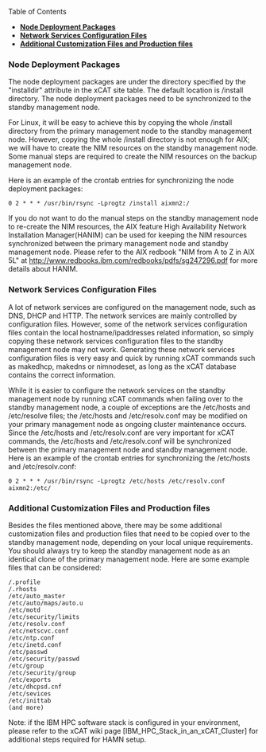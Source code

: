 <!-- START doctoc generated TOC please keep comment here to allow auto update -->
<!-- DON'T EDIT THIS SECTION, INSTEAD RE-RUN doctoc TO UPDATE -->
Table of Contents

- [**Node Deployment Packages**](#node-deployment-packages)
- [**Network Services Configuration Files**](#network-services-configuration-files)
- [**Additional Customization Files and Production files**](#additional-customization-files-and-production-files)

<!-- END doctoc generated TOC please keep comment here to allow auto update -->

### **Node Deployment Packages**

The node deployment packages are under the directory specified by the "installdir" attribute in the xCAT site table. The default location is /install directory. The node deployment packages need to be synchronized to the standby management node. 

For Linux, it will be easy to achieve this by copying the whole /install directory from the primary management node to the standby management node. However, copying the whole /install directory is not enough for AIX; we will have to create the NIM resources on the standby management node. Some manual steps are required to create the NIM resources on the backup management node. 

  
Here is an example of the crontab entries for synchronizing the node deployment packages: 
    
    0 2 * * * /usr/bin/rsync -Lprogtz /install aixmn2:/
    

  
If you do not want to do the manual steps on the standby management node to re-create the NIM resources, the AIX feature High Availability Network Installation Manager(HANIM) can be used for keeping the NIM resources synchronized between the primary management node and standby management node. Please refer to the AIX redbook "NIM from A to Z in AIX 5L" at http://www.redbooks.ibm.com/redbooks/pdfs/sg247296.pdf for more details about HANIM. 

### **Network Services Configuration Files**

A lot of network services are configured on the management node, such as DNS, DHCP and HTTP. The network services are mainly controlled by configuration files. However, some of the network services configuration files contain the local hostname/ipaddresses related information, so simply copying these network services configuration files to the standby management node may not work. Generating these network services configuration files is very easy and quick by running xCAT commands such as makedhcp, makedns or nimnodeset, as long as the xCAT database contains the correct information. 

While it is easier to configure the network services on the standby management node by running xCAT commands when failing over to the standby management node, a couple of exceptions are the /etc/hosts and /etc/resolve files; the /etc/hosts and /etc/resolv.conf may be modified on your primary management node as ongoing cluster maintenance occurs. Since the /etc/hosts and /etc/resolv.conf are very important for xCAT commands, the /etc/hosts and /etc/resolv.conf will be synchronized between the primary management node and standby management node. Here is an example of the crontab entries for synchronizing the /etc/hosts and /etc/resolv.conf: 

  

    
    0 2 * * * /usr/bin/rsync -Lprogtz /etc/hosts /etc/resolv.conf aixmn2:/etc/
    

### **Additional Customization Files and Production files**

Besides the files mentioned above, there may be some additional customization files and production files that need to be copied over to the standby management node, depending on your local unique requirements. You should always try to keep the standby management node as an identical clone of the primary management node. Here are some example files that can be considered: 
    
    /.profile
    /.rhosts
    /etc/auto_master
    /etc/auto/maps/auto.u
    /etc/motd
    /etc/security/limits
    /etc/resolv.conf
    /etc/netscvc.conf
    /etc/ntp.conf
    /etc/inetd.conf
    /etc/passwd
    /etc/security/passwd
    /etc/group
    /etc/security/group
    /etc/exports
    /etc/dhcpsd.cnf
    /etc/sevices
    /etc/inittab
    (and more)
    

  
Note: if the IBM HPC software stack is configured in your environment, please refer to the xCAT wiki page [IBM_HPC_Stack_in_an_xCAT_Cluster] for additional steps required for HAMN setup. 
